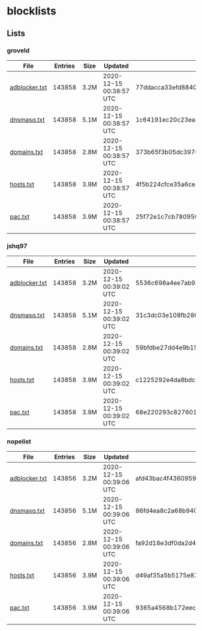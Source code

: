 # blocklists

## Lists

### groveld

|File|Entries|Size|Updated|Hash|
|-|-|-|-|-|
|[adblocker.txt](https://raw.githubusercontent.com/groveld/blocklists/lists/groveld/adblocker.txt)|143858|3.2M|2020-12-15 00:38:57 UTC|77ddacca33efd8840bd78a22109f48262d52a4a3|
|[dnsmasq.txt](https://raw.githubusercontent.com/groveld/blocklists/lists/groveld/dnsmasq.txt)|143858|5.1M|2020-12-15 00:38:57 UTC|1c64191ec20c23ea439ac9588fe6ee4a474bb619|
|[domains.txt](https://raw.githubusercontent.com/groveld/blocklists/lists/groveld/domains.txt)|143858|2.8M|2020-12-15 00:38:57 UTC|373b65f3b05dc3976a068006985887cd6592bcd5|
|[hosts.txt](https://raw.githubusercontent.com/groveld/blocklists/lists/groveld/hosts.txt)|143858|3.9M|2020-12-15 00:38:57 UTC|4f5b224cfce35a6ce37e220460995ef12564cdda|
|[pac.txt](https://raw.githubusercontent.com/groveld/blocklists/lists/groveld/pac.txt)|143858|3.9M|2020-12-15 00:38:57 UTC|25f72e1c7cb7809504addf8bbd0baa7b982f30a3|

### jshq97

|File|Entries|Size|Updated|Hash|
|-|-|-|-|-|
|[adblocker.txt](https://raw.githubusercontent.com/groveld/blocklists/lists/jshq97/adblocker.txt)|143858|3.2M|2020-12-15 00:39:02 UTC|5536c698a4ee7ab9ac9beda6f385f56707e9db82|
|[dnsmasq.txt](https://raw.githubusercontent.com/groveld/blocklists/lists/jshq97/dnsmasq.txt)|143858|5.1M|2020-12-15 00:39:02 UTC|31c3dc03e108fb286c914d5ea88729990f42d34c|
|[domains.txt](https://raw.githubusercontent.com/groveld/blocklists/lists/jshq97/domains.txt)|143858|2.8M|2020-12-15 00:39:02 UTC|59bfdbe27dd4e9b156b58f089fc68d2c14c4248f|
|[hosts.txt](https://raw.githubusercontent.com/groveld/blocklists/lists/jshq97/hosts.txt)|143858|3.9M|2020-12-15 00:39:02 UTC|c1225292e4da8bdc5d4a1021fa63f35e25668d26|
|[pac.txt](https://raw.githubusercontent.com/groveld/blocklists/lists/jshq97/pac.txt)|143858|3.9M|2020-12-15 00:39:02 UTC|68e220293c827601dfaecac6dea73ae0f69b8afe|

### nopelist

|File|Entries|Size|Updated|Hash|
|-|-|-|-|-|
|[adblocker.txt](https://raw.githubusercontent.com/groveld/blocklists/lists/nopelist/adblocker.txt)|143856|3.2M|2020-12-15 00:39:06 UTC|afd43bac4f4360959372e8fe3ba0044718a496f4|
|[dnsmasq.txt](https://raw.githubusercontent.com/groveld/blocklists/lists/nopelist/dnsmasq.txt)|143856|5.1M|2020-12-15 00:39:06 UTC|86fd4ea8c2a68b9407c9ede0351fa3455bb866e8|
|[domains.txt](https://raw.githubusercontent.com/groveld/blocklists/lists/nopelist/domains.txt)|143856|2.8M|2020-12-15 00:39:06 UTC|fa92d18e3df0da2d4c60f3d8cbeb515df60c48a5|
|[hosts.txt](https://raw.githubusercontent.com/groveld/blocklists/lists/nopelist/hosts.txt)|143856|3.9M|2020-12-15 00:39:06 UTC|d49af35a5b5175e87a913d7c701f3fea2495a380|
|[pac.txt](https://raw.githubusercontent.com/groveld/blocklists/lists/nopelist/pac.txt)|143856|3.9M|2020-12-15 00:39:06 UTC|9365a4568b172eec646d08fdb80bf7a12bddf933|
